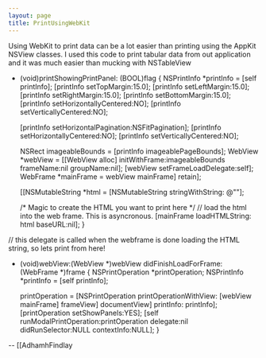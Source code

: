 ```yaml
---
layout: page
title: PrintUsingWebKit
---
```


Using WebKit to print data can be a lot easier than printing using the AppKit NSView classes.  I used this code to print tabular data from out application and it was much easier than mucking with NSTableView


    

- (void)printShowingPrintPanel: (BOOL)flag
{
	NSPrintInfo *printInfo = [self printInfo];
	[printInfo setTopMargin:15.0];
	[printInfo setLeftMargin:15.0];
	[printInfo setRightMargin:15.0];
	[printInfo setBottomMargin:15.0];
	[printInfo setHorizontallyCentered:NO];
	[printInfo setVerticallyCentered:NO];

	[printInfo setHorizontalPagination:NSFitPagination];
	[printInfo setHorizontallyCentered:NO];
	[printInfo setVerticallyCentered:NO];

	NSRect imageableBounds = [printInfo imageablePageBounds];
	WebView *webView = [[WebView alloc] initWithFrame:imageableBounds frameName:nil groupName:nil];
	[webView setFrameLoadDelegate:self];
	WebFrame *mainFrame = webView mainFrame] retain];

	[[NSMutableString *html = [NSMutableString stringWithString: @"<html><head></head><body>"];
	
	/* Magic to create the HTML you want to print here */
	// load the html into the web frame.  This is asyncronous.
	[mainFrame loadHTMLString: html baseURL:nil];
}

// this delegate is called when the webframe is done loading the HTML string, so lets print from here!
- (void)webView:(WebView *)webView didFinishLoadForFrame:(WebFrame *)frame
{
	NSPrintOperation *printOperation;
	NSPrintInfo *printInfo = [self printInfo];

	printOperation = [NSPrintOperation printOperationWithView: [webView mainFrame] frameView] documentView] printInfo: printInfo];
	[printOperation setShowPanels:YES];
	[self runModalPrintOperation:printOperation delegate:nil didRunSelector:NULL contextInfo:NULL];
}

 

-- [[AdhamhFindlay

